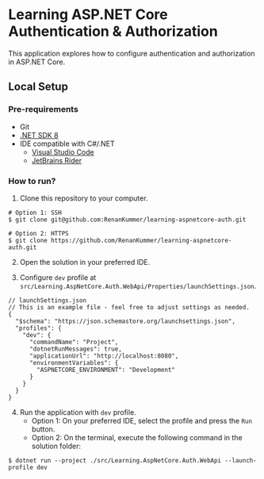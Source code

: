# Learning ASP.NET Core Authentication & Authorization

This application explores how to configure authentication and authorization in ASP.NET Core.

## Local Setup

### Pre-requirements

- Git
- [.NET SDK 8](https://dotnet.microsoft.com/download)
- IDE compatible with C#/.NET
    - [Visual Studio Code](https://code.visualstudio.com)
    - [JetBrains Rider](https://jetbrains.com/rider)

### How to run?

1. Clone this repository to your computer.

```shell
# Option 1: SSH
$ git clone git@github.com:RenanKummer/learning-aspnetcore-auth.git

# Option 2: HTTPS
$ git clone https://github.com/RenanKummer/learning-aspnetcore-auth.git
```

2. Open the solution in your preferred IDE.


3. Configure `dev` profile at `src/Learning.AspNetCore.Auth.WebApi/Properties/launchSettings.json`.

```json5
// launchSettings.json
// This is an example file - feel free to adjust settings as needed.
{
  "$schema": "https://json.schemastore.org/launchsettings.json",
  "profiles": {
    "dev": {
      "commandName": "Project",
      "dotnetRunMessages": true,
      "applicationUrl": "http://localhost:8080",
      "environmentVariables": {
        "ASPNETCORE_ENVIRONMENT": "Development"
      }
    }
  }
}
```

4. Run the application with `dev` profile.
   - Option 1: On your preferred IDE, select the profile and press the `Run` button.
   - Option 2: On the terminal, execute the following command in the solution folder:

```shell
$ dotnet run --project ./src/Learning.AspNetCore.Auth.WebApi --launch-profile dev
```
